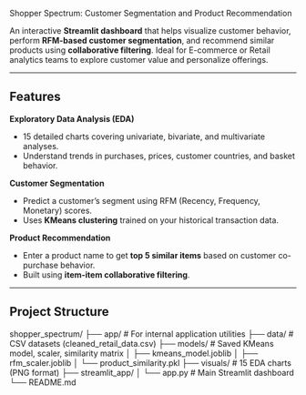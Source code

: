 Shopper Spectrum: Customer Segmentation and Product Recommendation

An interactive **Streamlit dashboard** that helps visualize customer behavior, perform **RFM-based customer segmentation**, and recommend similar products using **collaborative filtering**. Ideal for E-commerce or Retail analytics teams to explore customer value and personalize offerings.

---

## Features

 **Exploratory Data Analysis (EDA)**
- 15 detailed charts covering univariate, bivariate, and multivariate analyses.
- Understand trends in purchases, prices, customer countries, and basket behavior.

 **Customer Segmentation**
- Predict a customer’s segment using RFM (Recency, Frequency, Monetary) scores.
- Uses **KMeans clustering** trained on your historical transaction data.

 **Product Recommendation**
- Enter a product name to get **top 5 similar items** based on customer co-purchase behavior.
- Built using **item-item collaborative filtering**.

---

## Project Structure

shopper_spectrum/
├── app/ # For internal application utilities
├── data/ # CSV datasets (cleaned_retail_data.csv)
├── models/ # Saved KMeans model, scaler, similarity matrix
│ ├── kmeans_model.joblib
│ ├── rfm_scaler.joblib
│ └── product_similarity.pkl
├── visuals/ # 15 EDA charts (PNG format)
├── streamlit_app/
│ └── app.py # Main Streamlit dashboard
└── README.md